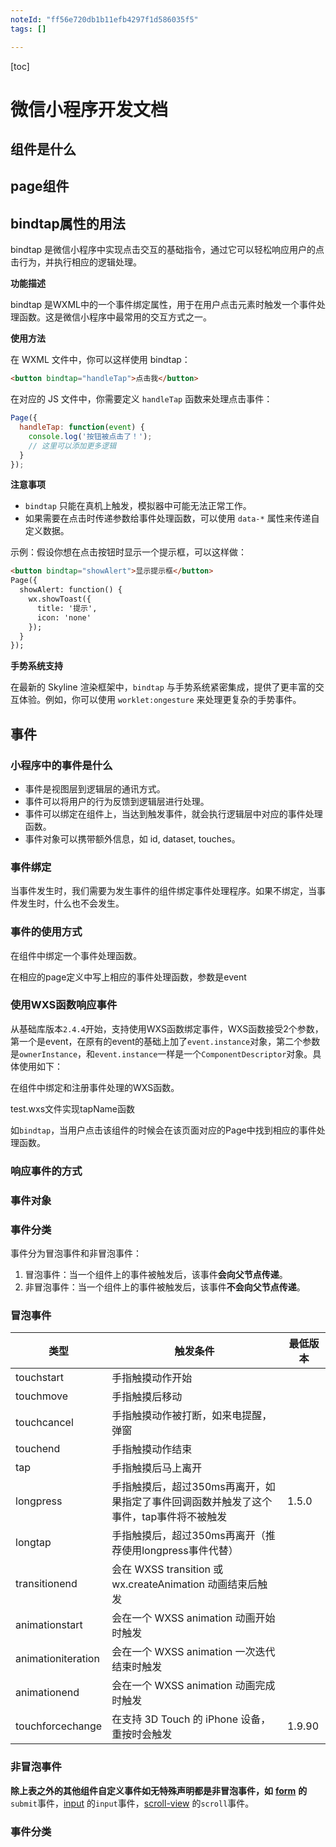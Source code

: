 ```yaml
---
noteId: "ff56e720db1b11efb4297f1d586035f5"
tags: []

---
```

[toc]
# 微信小程序开发文档

## 组件是什么

## page组件

## bindtap属性的用法

bindtap 是微信小程序中实现点击交互的基础指令，通过它可以轻松响应用户的点击行为，并执行相应的逻辑处理。

**功能描述**

bindtap 是WXML中的一个事件绑定属性，用于在用户点击元素时触发一个事件处理函数。这是微信小程序中最常用的交互方式之一。

**使用方法**

在 WXML 文件中，你可以这样使用 bindtap：

```html
<button bindtap="handleTap">点击我</button>
```

在对应的 JS 文件中，你需要定义 `handleTap` 函数来处理点击事件：

```js
Page({
  handleTap: function(event) {
    console.log('按钮被点击了！');
    // 这里可以添加更多逻辑
  }
});
```

**注意事项**

- `bindtap` 只能在真机上触发，模拟器中可能无法正常工作。
- 如果需要在点击时传递参数给事件处理函数，可以使用 `data-*` 属性来传递自定义数据。

示例：假设你想在点击按钮时显示一个提示框，可以这样做：

```html
<button bindtap="showAlert">显示提示框</button>
Page({
  showAlert: function() {
    wx.showToast({
      title: '提示',
      icon: 'none'
    });
  }
});
```

**手势系统支持**

在最新的 Skyline 渲染框架中，`bindtap` 与手势系统紧密集成，提供了更丰富的交互体验。例如，你可以使用 `worklet:ongesture` 来处理更复杂的手势事件。

## 事件

### 小程序中的事件是什么

- 事件是视图层到逻辑层的通讯方式。
- 事件可以将用户的行为反馈到逻辑层进行处理。
- 事件可以绑定在组件上，当达到触发事件，就会执行逻辑层中对应的事件处理函数。
- 事件对象可以携带额外信息，如 id, dataset, touches。

### 事件绑定

当事件发生时，我们需要为发生事件的组件绑定事件处理程序。如果不绑定，当事件发生时，什么也不会发生。

### 事件的使用方式

在组件中绑定一个事件处理函数。

在相应的page定义中写上相应的事件处理函数，参数是event

### 使用WXS函数响应事件

从基础库版本`2.4.4`开始，支持使用WXS函数绑定事件，WXS函数接受2个参数，第一个是event，在原有的event的基础上加了`event.instance`对象，第二个参数是`ownerInstance`，和`event.instance`一样是一个`ComponentDescriptor`对象。具体使用如下：

在组件中绑定和注册事件处理的WXS函数。

test.wxs文件实现tapName函数



如`bindtap`，当用户点击该组件的时候会在该页面对应的Page中找到相应的事件处理函数。



### 响应事件的方式



### 事件对象



### 事件分类

事件分为冒泡事件和非冒泡事件：

1. 冒泡事件：当一个组件上的事件被触发后，该事件**会向父节点传递**。
2. 非冒泡事件：当一个组件上的事件被触发后，该事件**不会向父节点传递**。

### 冒泡事件

| 类型               | 触发条件                                                     | 最低版本 |
| ------------------ | ------------------------------------------------------------ | -------- |
| touchstart         | 手指触摸动作开始                                             |          |
| touchmove          | 手指触摸后移动                                               |          |
| touchcancel        | 手指触摸动作被打断，如来电提醒，弹窗                         |          |
| touchend           | 手指触摸动作结束                                             |          |
| tap                | 手指触摸后马上离开                                           |          |
| longpress          | 手指触摸后，超过350ms再离开，如果指定了事件回调函数并触发了这个事件，tap事件将不被触发 | 1.5.0    |
| longtap            | 手指触摸后，超过350ms再离开（推荐使用longpress事件代替）     |          |
| transitionend      | 会在 WXSS transition 或 wx.createAnimation 动画结束后触发    |          |
| animationstart     | 会在一个 WXSS animation 动画开始时触发                       |          |
| animationiteration | 会在一个 WXSS animation 一次迭代结束时触发                   |          |
| animationend       | 会在一个 WXSS animation 动画完成时触发                       |          |
| touchforcechange   | 在支持 3D Touch 的 iPhone 设备，重按时会触发                 | 1.9.90   |

### 非冒泡事件

**除上表之外的其他组件自定义事件如无特殊声明都是非冒泡事件，如** [**form**](https://developers.weixin.qq.com/miniprogram/dev/component/form.html) **的**`submit`事件，[input](https://developers.weixin.qq.com/miniprogram/dev/component/input.html) 的`input`事件，[scroll-view](https://developers.weixin.qq.com/miniprogram/dev/component/scroll-view.html) 的`scroll`事件。

### 事件分类